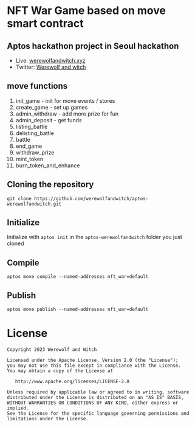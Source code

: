 
# NFT War Game based on move smart contract
## Aptos hackathon project in Seoul hackathon

- Live: [werewolfandwitch.xyz](https://werewolfandwitch.xyz/)
- Twitter: [Werewolf and witch](https://twitter.com/AWW_xyz)

## move functions
1. init_game  - init for move events / stores
2. create_game - set up games 
3. admin_withdraw - add more prize for fun
4. admin_deposit - get funds 
5. listing_battle 
6. delisting_battle 
7. battle
8. end_game
9. withdraw_prize
10. mint_token
11. burn_token_and_enhance

## Cloning the repository
```git clone https://github.com/werewolfandwitch/aptos-werewolfandwitch.git```

## Initialize
Initialize with ```aptos init``` in the ```aptos-werewolfandwitch``` folder you just cloned

## Compile
```aptos move compile --named-addresses nft_war=default```

## Publish
```aptos move publish --named-addresses nft_war=default```


License
=======

    Copyright 2023 Werewolf and Witch

    Licensed under the Apache License, Version 2.0 (the "License");
    you may not use this file except in compliance with the License.
    You may obtain a copy of the License at

       http://www.apache.org/licenses/LICENSE-2.0

    Unless required by applicable law or agreed to in writing, software
    distributed under the License is distributed on an "AS IS" BASIS,
    WITHOUT WARRANTIES OR CONDITIONS OF ANY KIND, either express or implied.
    See the License for the specific language governing permissions and
    limitations under the License.


